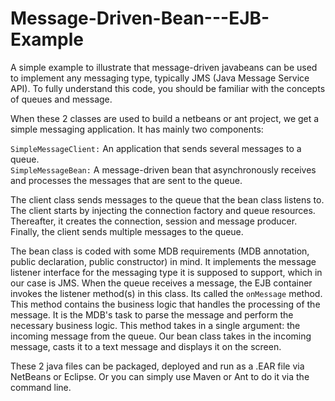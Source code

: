Message-Driven-Bean---EJB-Example
=================================

A simple example to illustrate that message-driven javabeans can be used to implement any messaging type, typically JMS (Java Message Service API). To fully understand this code, you should be familiar with the concepts of queues and message.


When these 2 classes are used to build a netbeans or ant project, we get a simple messaging application. It has mainly two components:

<code>SimpleMessageClient:</code> An application that sends several messages to a queue.<br>
<code>SimpleMessageBean:</code> A message-driven bean that asynchronously receives and processes the messages that are sent to the queue. <br>


The client class sends messages to the queue that the bean class listens to. The client starts by injecting the connection factory and queue resources. Thereafter, it creates the connection, session and message producer. Finally, the client sends multiple messages to the queue. 

The bean class is coded with some MDB requirements (MDB annotation, public declaration, public constructor) in mind. It implements the message listener interface for the messaging type it is supposed to support, which in our case is JMS. When the queue receives a message, the EJB container invokes the listener method(s) in this class. Its called the <code>onMessage</code> method. This method contains the business logic that handles the processing of the message. It is the MDB's task to parse the message and perform the necessary business logic. This method takes in a single argument: the incoming message from the queue. Our bean class takes in the incoming message, casts it to a text message and displays it on the screen.

These 2 java files can be packaged, deployed and run as a .EAR file via NetBeans or Eclipse. Or you can simply use Maven or Ant to do it via the command line.
